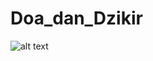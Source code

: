 # Doa_dan_Dzikir
![alt text](https://cdn.dribbble.com/users/8849370/screenshots/16720157/media/08bccefed47fa60ee5832e502ab08c98.jpg)
